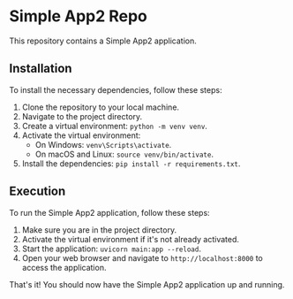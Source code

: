 # Simple App2 Repo

This repository contains a Simple App2 application.

## Installation

To install the necessary dependencies, follow these steps:

1. Clone the repository to your local machine.
2. Navigate to the project directory.
3. Create a virtual environment: `python -m venv venv`.
4. Activate the virtual environment:
    - On Windows: `venv\Scripts\activate`.
    - On macOS and Linux: `source venv/bin/activate`.
5. Install the dependencies: `pip install -r requirements.txt`.

## Execution

To run the Simple App2 application, follow these steps:

1. Make sure you are in the project directory.
2. Activate the virtual environment if it's not already activated.
3. Start the application: `uvicorn main:app --reload`.
4. Open your web browser and navigate to `http://localhost:8000` to access the application.

That's it! You should now have the Simple App2 application up and running.